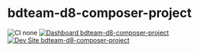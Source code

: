 # bdteam-d8-composer-project

![CI none](https://img.shields.io/badge/ci-none-orange.svg)
[![Dashboard bdteam-d8-composer-project](https://img.shields.io/badge/dashboard-bdteam_d8_composer_project-yellow.svg)](https://dashboard.pantheon.io/sites/2cc1a245-5726-4d13-99a9-042928477fd7#dev/code)
[![Dev Site bdteam-d8-composer-project](https://img.shields.io/badge/site-bdteam_d8_composer_project-blue.svg)](http://dev-bdteam-d8-composer-project.pantheonsite.io/)